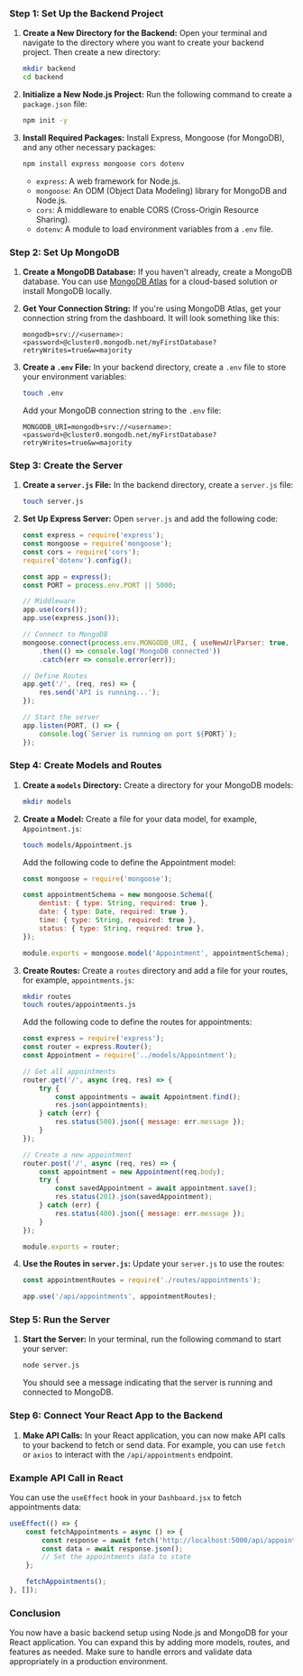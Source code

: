 ### Step 1: Set Up the Backend Project

1. **Create a New Directory for the Backend:**
   Open your terminal and navigate to the directory where you want to create your backend project. Then create a new directory:

   ```bash
   mkdir backend
   cd backend
   ```

2. **Initialize a New Node.js Project:**
   Run the following command to create a `package.json` file:

   ```bash
   npm init -y
   ```

3. **Install Required Packages:**
   Install Express, Mongoose (for MongoDB), and any other necessary packages:

   ```bash
   npm install express mongoose cors dotenv
   ```

   - `express`: A web framework for Node.js.
   - `mongoose`: An ODM (Object Data Modeling) library for MongoDB and Node.js.
   - `cors`: A middleware to enable CORS (Cross-Origin Resource Sharing).
   - `dotenv`: A module to load environment variables from a `.env` file.

### Step 2: Set Up MongoDB

1. **Create a MongoDB Database:**
   If you haven't already, create a MongoDB database. You can use [MongoDB Atlas](https://www.mongodb.com/cloud/atlas) for a cloud-based solution or install MongoDB locally.

2. **Get Your Connection String:**
   If you're using MongoDB Atlas, get your connection string from the dashboard. It will look something like this:

   ```
   mongodb+srv://<username>:<password>@cluster0.mongodb.net/myFirstDatabase?retryWrites=true&w=majority
   ```

3. **Create a `.env` File:**
   In your backend directory, create a `.env` file to store your environment variables:

   ```bash
   touch .env
   ```

   Add your MongoDB connection string to the `.env` file:

   ```
   MONGODB_URI=mongodb+srv://<username>:<password>@cluster0.mongodb.net/myFirstDatabase?retryWrites=true&w=majority
   ```

### Step 3: Create the Server

1. **Create a `server.js` File:**
   In the backend directory, create a `server.js` file:

   ```bash
   touch server.js
   ```

2. **Set Up Express Server:**
   Open `server.js` and add the following code:

   ```javascript
   const express = require('express');
   const mongoose = require('mongoose');
   const cors = require('cors');
   require('dotenv').config();

   const app = express();
   const PORT = process.env.PORT || 5000;

   // Middleware
   app.use(cors());
   app.use(express.json());

   // Connect to MongoDB
   mongoose.connect(process.env.MONGODB_URI, { useNewUrlParser: true, useUnifiedTopology: true })
       .then(() => console.log('MongoDB connected'))
       .catch(err => console.error(err));

   // Define Routes
   app.get('/', (req, res) => {
       res.send('API is running...');
   });

   // Start the server
   app.listen(PORT, () => {
       console.log(`Server is running on port ${PORT}`);
   });
   ```

### Step 4: Create Models and Routes

1. **Create a `models` Directory:**
   Create a directory for your MongoDB models:

   ```bash
   mkdir models
   ```

2. **Create a Model:**
   Create a file for your data model, for example, `Appointment.js`:

   ```bash
   touch models/Appointment.js
   ```

   Add the following code to define the Appointment model:

   ```javascript
   const mongoose = require('mongoose');

   const appointmentSchema = new mongoose.Schema({
       dentist: { type: String, required: true },
       date: { type: Date, required: true },
       time: { type: String, required: true },
       status: { type: String, required: true },
   });

   module.exports = mongoose.model('Appointment', appointmentSchema);
   ```

3. **Create Routes:**
   Create a `routes` directory and add a file for your routes, for example, `appointments.js`:

   ```bash
   mkdir routes
   touch routes/appointments.js
   ```

   Add the following code to define the routes for appointments:

   ```javascript
   const express = require('express');
   const router = express.Router();
   const Appointment = require('../models/Appointment');

   // Get all appointments
   router.get('/', async (req, res) => {
       try {
           const appointments = await Appointment.find();
           res.json(appointments);
       } catch (err) {
           res.status(500).json({ message: err.message });
       }
   });

   // Create a new appointment
   router.post('/', async (req, res) => {
       const appointment = new Appointment(req.body);
       try {
           const savedAppointment = await appointment.save();
           res.status(201).json(savedAppointment);
       } catch (err) {
           res.status(400).json({ message: err.message });
       }
   });

   module.exports = router;
   ```

4. **Use the Routes in `server.js`:**
   Update your `server.js` to use the routes:

   ```javascript
   const appointmentRoutes = require('./routes/appointments');

   app.use('/api/appointments', appointmentRoutes);
   ```

### Step 5: Run the Server

1. **Start the Server:**
   In your terminal, run the following command to start your server:

   ```bash
   node server.js
   ```

   You should see a message indicating that the server is running and connected to MongoDB.

### Step 6: Connect Your React App to the Backend

1. **Make API Calls:**
   In your React application, you can now make API calls to your backend to fetch or send data. For example, you can use `fetch` or `axios` to interact with the `/api/appointments` endpoint.

### Example API Call in React

You can use the `useEffect` hook in your `Dashboard.jsx` to fetch appointments data:

```javascript
useEffect(() => {
    const fetchAppointments = async () => {
        const response = await fetch('http://localhost:5000/api/appointments');
        const data = await response.json();
        // Set the appointments data to state
    };

    fetchAppointments();
}, []);
```

### Conclusion

You now have a basic backend setup using Node.js and MongoDB for your React application. You can expand this by adding more models, routes, and features as needed. Make sure to handle errors and validate data appropriately in a production environment.